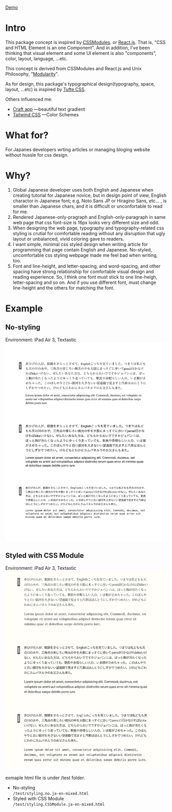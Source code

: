 [Demo](https://azmok.github.io/CSSModules/)

# Intro
This package concept is inspired by [CSSModules](https://github.com/css-modules/css-modules). or [React.js](https://reactjs.org). That is, "CSS and HTML Element is an one Component". And in addition, I've been thinking that visual element and some UI element is also "components", color, layout, language, ...etc.

This concept is derived from CSSModules and React.js and Unix Philosophy, "[Modularity](http://www.linfo.org/unix_philosophy.html)".

As for design, this package's typographical design(typography, space, layout, ...etc) is inspired by [Tufte CSS](https://github.com/edwardtufte/tufte-css).


Others influenced me: 
- [Craft app](https://www.craft.do) —beautiful text gradient
- [Tailwind CSS](https://tailwindcss.com) —Color Schemes



# What for?
For Japanes developers wrting articles or managing bloging website without hussle for css design.

# Why?
1. Global Japanese developer uses both English and Japanese when creating tutorial for Japanese novice, but in design point of view, English charactor in Japanese font; e.g, Noto Sans JP or Hiragino Sans, etc... , is smaller than Japanese chars, and it is difficult or unconfortable to read for me.
2. Rendered Japanese-only-pragraph and English-only-paragraph in same web page that css font-size is 16px looks very different size and odd.
3. When designing the web page, typography and typography-related css styling is crutial for comfortable reading without any disruption that ugly layout or unbalanced, vivid coloring gave to readers.
4. I want simple, minimal css styled design when writing article for programming that page contain English and Japanese. No-styled, uncomfortable css styling webpage made me feel bad when writing, too.
5. Font and line-height, and letter-spacing, and word-spacing, and other spacing have strong relationship for comfortable visual design and reading experience. So, I think one font must stick to one line-heigh, letter-spacing and so on. And if you use different font, must change line-height and the others for matching the font.

# Example
## No-styling
Environment: iPad Air 3, Textastic
![no-styling image](src/img/no-styling.jpeg)

## Styled with CSS Module
Environment: iPad Air 3, Textastic
![styled image](src/img/styled.jpeg)



exmaple html file is under /test folder.

- No-styling  
`/test/styling.no.ja-en-mixed.html`
- Styled with CSS Module  
`/test/styling.CSSModule.ja-en-mixed.html`

